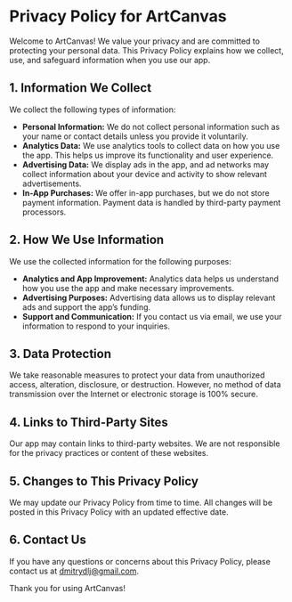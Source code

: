 # Privacy Policy for ArtCanvas

Welcome to ArtCanvas! We value your privacy and are committed to protecting your personal data. This Privacy Policy explains how we collect, use, and safeguard information when you use our app.

## 1. Information We Collect

We collect the following types of information:

- **Personal Information:** We do not collect personal information such as your name or contact details unless you provide it voluntarily.
- **Analytics Data:** We use analytics tools to collect data on how you use the app. This helps us improve its functionality and user experience.
- **Advertising Data:** We display ads in the app, and ad networks may collect information about your device and activity to show relevant advertisements.
- **In-App Purchases:** We offer in-app purchases, but we do not store payment information. Payment data is handled by third-party payment processors.

## 2. How We Use Information

We use the collected information for the following purposes:

- **Analytics and App Improvement:** Analytics data helps us understand how you use the app and make necessary improvements.
- **Advertising Purposes:** Advertising data allows us to display relevant ads and support the app’s funding.
- **Support and Communication:** If you contact us via email, we use your information to respond to your inquiries.

## 3. Data Protection

We take reasonable measures to protect your data from unauthorized access, alteration, disclosure, or destruction. However, no method of data transmission over the Internet or electronic storage is 100% secure.

## 4. Links to Third-Party Sites

Our app may contain links to third-party websites. We are not responsible for the privacy practices or content of these websites.

## 5. Changes to This Privacy Policy

We may update our Privacy Policy from time to time. All changes will be posted in this Privacy Policy with an updated effective date.

## 6. Contact Us

If you have any questions or concerns about this Privacy Policy, please contact us at [dmitrydlj@gmail.com](mailto:dmitrydlj@gmail.com).

Thank you for using ArtCanvas!
